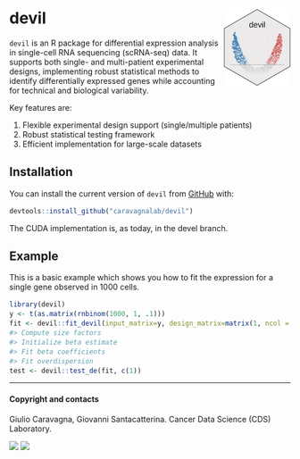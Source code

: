 
<!-- README.md is generated from README.Rmd. Please edit that file -->

<!-- Use devtools::build_readme() to update the files -->

# devil <a href="caravagnalab.github.io/rdevil"><img src="man/figures/logo.png" align="right" height="139" alt="devil website" /></a>

<!-- badges: start -->

<!-- badges: end -->

`devil` is an R package for differential expression analysis in
single-cell RNA sequencing (scRNA-seq) data. It supports both single-
and multi-patient experimental designs, implementing robust statistical
methods to identify differentially expressed genes while accounting for
technical and biological variability.

Key features are:

1.  Flexible experimental design support (single/multiple patients)
2.  Robust statistical testing framework
3.  Efficient implementation for large-scale datasets

## Installation

You can install the current version of `devil` from
[GitHub](https://github.com/) with:

``` r
devtools::install_github("caravagnalab/devil")
```

The CUDA implementation is, as today, in the devel branch.

## Example

This is a basic example which shows you how to fit the expression for a
single gene observed in 1000 cells.

``` r
library(devil)
y <- t(as.matrix(rnbinom(1000, 1, .1)))
fit <- devil::fit_devil(input_matrix=y, design_matrix=matrix(1, ncol = 1, nrow = 1000), verbose=T, size_factors=T, overdispersion = T)
#> Compute size factors
#> Initialize beta estimate
#> Fit beta coefficients
#> Fit overdispersion
test <- devil::test_de(fit, c(1))
```

------------------------------------------------------------------------

#### Copyright and contacts

Giulio Caravagna, Giovanni Santacatterina. Cancer Data Science (CDS)
Laboratory.

[![](https://img.shields.io/badge/CDS%20Lab%20Github-caravagnalab-seagreen.svg)](https://github.com/caravagnalab/)
[![](https://img.shields.io/badge/CDS%20Lab%20webpage-https://www.caravagnalab.org/-red.svg)](https://www.caravagnalab.org/)
